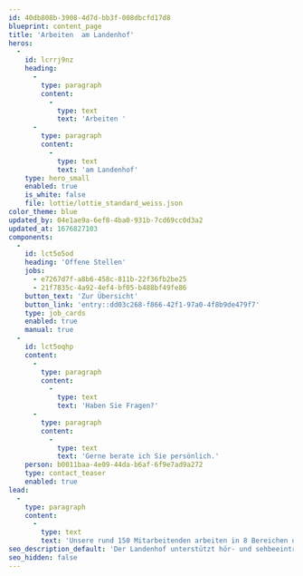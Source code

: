 ```yaml
---
id: 40db808b-3908-4d7d-bb3f-008dbcfd17d8
blueprint: content_page
title: 'Arbeiten  am Landenhof'
heros:
  -
    id: lcrrj9nz
    heading:
      -
        type: paragraph
        content:
          -
            type: text
            text: 'Arbeiten '
      -
        type: paragraph
        content:
          -
            type: text
            text: 'am Landenhof'
    type: hero_small
    enabled: true
    is_white: false
    file: lottie/lottie_standard_weiss.json
color_theme: blue
updated_by: 04e1ae9a-6ef8-4ba0-931b-7cd69cc0d3a2
updated_at: 1676827103
components:
  -
    id: lct5o5od
    heading: 'Offene Stellen'
    jobs:
      - e7267d7f-a8b6-458c-811b-22f36fb2be25
      - 21f7835c-4a92-4ef4-bf05-b488bf49fe86
    button_text: 'Zur Übersicht'
    button_link: 'entry::dd03c268-f866-42f1-97a0-4f8b9de479f7'
    type: job_cards
    enabled: true
    manual: true
  -
    id: lct5oqhp
    content:
      -
        type: paragraph
        content:
          -
            type: text
            text: 'Haben Sie Fragen?'
      -
        type: paragraph
        content:
          -
            type: text
            text: 'Gerne berate ich Sie persönlich.'
    person: b0011baa-4e09-44da-b6af-6f9e7ad9a272
    type: contact_teaser
    enabled: true
lead:
  -
    type: paragraph
    content:
      -
        type: text
        text: 'Unsere rund 150 Mitarbeitenden arbeiten in 8 Bereichen und knapp 50 unterschiedlichen Berufen. Sie sind es, die den Landenhof tragen, mitgestalten und prägen. Ihn zu dem machen, was er ist.'
seo_description_default: 'Der Landenhof unterstützt hör- und sehbeeinträchtigte Kinder & Jugendliche in ihrem selbstbestimmten Leben durch Förderung ihrer Fähigkeiten & Entwicklung'
seo_hidden: false
---
```

